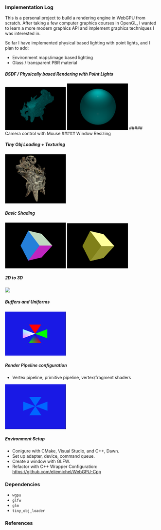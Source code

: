### Implementation Log

This is a personal project to build a rendering engine in WebGPU from scratch.
After taking a few computer graphics courses in OpenGL, I wanted to learn a more modern graphics API and 
implement graphics techniques I was interested in.

So far I have implemented physical based lighting with point lights, and
I plan to add:
- Environment maps/image based lighting
- Glass / transparent PBR material


##### BSDF / Physically based Rendering with Point Lights
<img src="readmeImages/ewer_pointLightPBR.png" width="200"/>
<img src="readmeImages/r0.1m0.1.png" width="200"/>
##### Camera control with Mouse
##### Window Resizing

##### Tiny Obj Loading + Texturing
<img src="readmeImages/liddedEwer.png" width="200"/>

##### Basic Shading
<img src="readmeImages/normals.png" width="200"/> <img src="readmeImages/basicLighting.png" width="200"/> 

##### 2D to 3D
<img src="readmeImages/rotate.gif" width="200"/>

##### Buffers and Uniforms

<img src="readmeImages/buffers.png" width="200"/>

##### Render Pipeline configuration
- Vertex pipeline, primitive pipeline, vertex/fragment shaders

 
<img src="readmeImages/firstTriangles.png" width="200"/>

##### Environment Setup
- Conigure with CMake, Visual Studio, and C++, Dawn.
- Set up adapter, device, command queue.
- Create a window with GLFW.
- Refactor with C++ Wrapper Configuration: https://github.com/eliemichel/WebGPU-Cpp 

### Dependencies
- `wgpu`
- `glfw`
- `glm`
- `tiny_obj_loader`

### References
